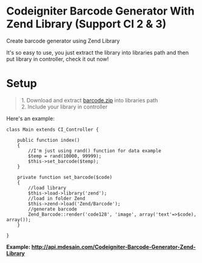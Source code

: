 Codeigniter Barcode Generator With Zend Library (Support CI 2 & 3)
==========================================

Create barcode generator using Zend Library

It's so easy to use, you just extract the library into libraries path and then put library in controller, check it out now!

<h1>Setup</h1>

<blockquote>
	1. Download and extract <a href="http://api.mdesain.com/Codeigniter-Barcode-Generator-Zend-Library/barcode.zip">barcode.zip</a> into libraries path<br>
	2. Include your library in controller
</blockquote>

Here's an example:

```
class Main extends CI_Controller {

	public function index()
	{
		//I'm just using rand() function for data example
		$temp = rand(10000, 99999);
		$this->set_barcode($temp);
	}
	
	private function set_barcode($code)
	{
		//load library
		$this->load->library('zend');
		//load in folder Zend
		$this->zend->load('Zend/Barcode');
		//generate barcode
		Zend_Barcode::render('code128', 'image', array('text'=>$code), array());
	}
	
}
```

<strong>Example: <a href="http://api.mdesain.com/Codeigniter-Barcode-Generator-Zend-Library/">http://api.mdesain.com/Codeigniter-Barcode-Generator-Zend-Library</a></strong>
